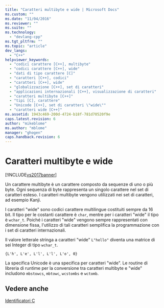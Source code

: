 ```yaml
---
title: "Caratteri multibyte e wide | Microsoft Docs"
ms.custom: ""
ms.date: "11/04/2016"
ms.reviewer: ""
ms.suite: ""
ms.technology: 
  - "devlang-cpp"
ms.tgt_pltfrm: ""
ms.topic: "article"
dev_langs: 
  - "C++"
helpviewer_keywords: 
  - "codici carattere [C++], multibyte"
  - "codici carattere [C++], wide"
  - "dati di tipo carattere [C]"
  - "caratteri [C++], codici"
  - "caratteri [C++], wide"
  - "globalizzazione [C++], set di caratteri"
  - "applicazioni internazionali [C++], visualizzazione di caratteri"
  - "caratteri multibyte [C++]"
  - "tipi [C], carattere"
  - "Unicode [C++], set di caratteri \"wide\""
  - "caratteri wide [C++]"
ms.assetid: 1943c469-200d-4724-b18f-781d70520f9e
caps.latest.revision: 6
author: "mikeblome"
ms.author: "mblome"
manager: "ghogen"
caps.handback.revision: 6
---
```

# Caratteri multibyte e wide
[!INCLUDE[vs2017banner](../assembler/inline/includes/vs2017banner.md)]

Un carattere multibyte è un carattere composto da sequenze di uno o più byte.  Ogni sequenza di byte rappresenta un singolo carattere nel set di caratteri esteso.  I caratteri multibyte vengono utilizzati nei set di caratteri, ad esempio Kanji.  
  
 I caratteri "wide" sono codici carattere multilingue costituiti sempre da 16 bit.  Il tipo per le costanti carattere è `char`, mentre per i caratteri "wide" il tipo è `wchar_t`.  Poiché i caratteri "wide" vengono sempre rappresentati con dimensione fissa, l'utilizzo di tali caratteri semplifica la programmazione con i set di caratteri internazionali.  
  
 Il valore letterale stringa a caratteri "wide" `L"hello"` diventa una matrice di sei Integer di tipo `wchar_t`.  
  
```  
{L'h', L'e', L'l', L'l', L'o', 0}  
```  
  
 La specifica Unicode è una specifica per caratteri "wide".  Le routine di libreria di runtime per la conversione tra caratteri multibyte e "wide" includono `mbstowcs`, `mbtowc`, `wcstombs` e `wctomb`.  
  
## Vedere anche  
 [Identificatori C](../c-language/c-identifiers.md)